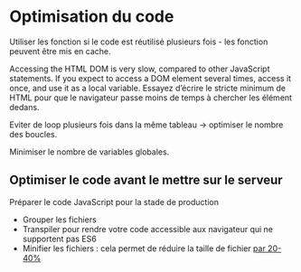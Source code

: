 # Optimisation du code

Utiliser les fonction si le code est réutilisé plusieurs fois - les fonction peuvent être mis en cache.

Accessing the HTML DOM is very slow, compared to other JavaScript statements.
If you expect to access a DOM element several times, access it once, and use it as a local variable.
Essayez d’écrire le stricte minimum de HTML pour que le navigateur passe moins de temps à chercher les élément dedans.

Eviter de loop plusieurs fois dans la même tableau -> optimiser le nombre des boucles.

Minimiser le nombre de variables globales.

## Optimiser le code avant le mettre sur le serveur

Préparer le code JavaScript pour la stade de production
+ Grouper les fichiers
+ Transpiler pour rendre votre code accessible aux navigateur qui ne supportent pas ES6
+ Minifier les fichiers : cela permet de réduire la taille de fichier [par 20-40%](https://www.gribble.org/techreports/minification/)

<!-- # Optimisation de code

+ [w3schools > JavaScript Performance](https://www.w3schools.com/js/js_performance.asp)
+ []()
+ []()

Multiple requests means more latency
Chaque requête HTTP ajoute en moyenne ~700-800 octets et 100ms de latency. Donc le but ultime est de faire le moins de requêtes que possible.


Il y a plusieurs task runners et bundlers, vous pouvez utiliser celui qui vous plaît le plus:
- Webpack
- Gulp
- Grunt
- Browserify
- Rollup -->





